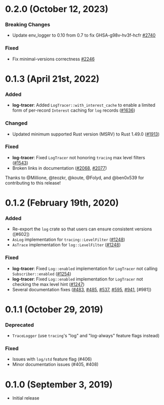 # 0.2.0 (October 12, 2023)

### Breaking Changes

- Update env_logger to 0.10 from 0.7 to fix GHSA-g98v-hv3f-hcfr [#2740]

### Fixed

- Fix minimal-versions correctness [#2246]

[#2740]: https://github.com/tokio-rs/tracing/pull/2740
[#2246]: https://github.com/tokio-rs/tracing/pull/2246

# 0.1.3 (April 21st, 2022)

### Added

- **log-tracer**: Added `LogTracer::with_interest_cache` to enable a limited
 form of per-record `Interest` caching for `log` records ([#1636])

### Changed

- Updated minimum supported Rust version (MSRV) to Rust 1.49.0 ([#1913])

### Fixed

- **log-tracer**: Fixed `LogTracer` not honoring `tracing` max level filters
  ([#1543])
- Broken links in documentation ([#2068], [#2077])

Thanks to @Millione, @teozkr, @koute, @Folyd, and @ben0x539 for contributing to
this release!

[#1636]: https://github.com/tokio-rs/tracing/pulls/1636
[#1913]: https://github.com/tokio-rs/tracing/pulls/1913
[#1543]: https://github.com/tokio-rs/tracing/pulls/1543
[#2068]: https://github.com/tokio-rs/tracing/pulls/2068
[#2077]: https://github.com/tokio-rs/tracing/pulls/2077

# 0.1.2 (February 19th, 2020)

### Added

- Re-export the `log` crate so that users can ensure consistent versions ([#602])
- `AsLog` implementation for `tracing::LevelFilter` ([#1248])
- `AsTrace` implementation for `log::LevelFilter` ([#1248])

### Fixed

- **log-tracer**: Fixed `Log::enabled` implementation for `LogTracer` not
  calling `Subscriber::enabled` ([#1254])
- **log-tracer**: Fixed `Log::enabled` implementation for `LogTracer` not
  checking the max level hint ([#1247])
- Several documentation fixes ([#483], [#485], [#537], [#595], [#941], [#981])

[#483]: https://github.com/tokio-rs/tracing/pulls/483
[#485]: https://github.com/tokio-rs/tracing/pulls/485
[#537]: https://github.com/tokio-rs/tracing/pulls/537
[#595]: https://github.com/tokio-rs/tracing/pulls/595
[#605]: https://github.com/tokio-rs/tracing/pulls/604
[#941]: https://github.com/tokio-rs/tracing/pulls/941
[#1247]: https://github.com/tokio-rs/tracing/pulls/1247
[#1248]: https://github.com/tokio-rs/tracing/pulls/1248
[#1254]: https://github.com/tokio-rs/tracing/pulls/1254

# 0.1.1 (October 29, 2019)

### Deprecated

- `TraceLogger` (use `tracing`'s "log" and "log-always" feature flags instead)

### Fixed

- Issues with `log/std` feature flag (#406)
- Minor documentation issues (#405, #408)

# 0.1.0 (September 3, 2019)

- Initial release
